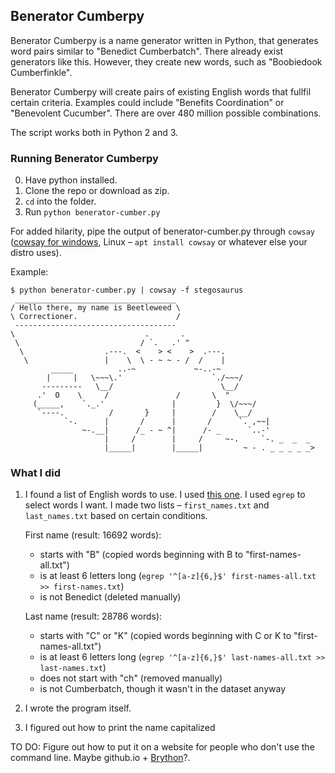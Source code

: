 ## Benerator Cumberpy

Benerator Cumberpy is a name generator written in Python, that generates word pairs similar to "Benedict Cumberbatch". There already exist generators like this. However, they create new words, such as "Boobiedook Cumberfinkle".

Benerator Cumberpy will create pairs of existing English words that fullfil certain criteria. Examples could include "Benefits Coordination" or "Benevolent Cucumber". There are over 480 million possible combinations.

The script works both in Python 2 and 3.

### Running Benerator Cumberpy

0. Have python installed.
1. Clone the repo or download as zip.
2. `cd` into the folder.
3. Run `python benerator-cumber.py`

For added hilarity, pipe the output of benerator-cumber.py through `cowsay` ([cowsay for windows](https://github.com/kanej/Posh-Cowsay), Linux – `apt install cowsay` or whatever else your distro uses).

Example:

```
$ python benerator-cumber.py | cowsay -f stegosaurus
 ____________________________________
/ Hello there, my name is Beetleweed \
\ Correctioner.                      /
 ------------------------------------
\                             .       .
 \                           / `.   .' " 
  \                  .---.  <    > <    >  .---.
   \                 |    \  \ - ~ ~ - /  /    |
         _____          ..-~             ~-..-~
        |     |   \~~~\.'                    `./~~~/
       ---------   \__/                        \__/
      .'  O    \     /               /       \  " 
     (_____,    `._.'               |         }  \/~~~/
      `----.          /       }     |        /    \__/
            `-.      |       /      |       /      `. ,~~|
                ~-.__|      /_ - ~ ^|      /- _      `..-'   
                     |     /        |     /     ~-.     `-. _  _  _
                     |_____|        |_____|         ~ - . _ _ _ _ _>
```

### What I did

1. I found a list of English words to use. I used [this one](https://github.com/dwyl/english-words). I used `egrep` to select words I want.
    I made two lists – `first_names.txt` and `last_names.txt` based on certain conditions.

    First name (result: 16692 words):
    - starts with "B" (copied words beginning with B to "first-names-all.txt")
    - is at least 6 letters long (`egrep '^[a-z]{6,}$' first-names-all.txt >> first-names.txt`)
    - is not Benedict (deleted manually)

    Last name (result: 28786 words):
    - starts with "C" or "K" (copied words beginning with C or K to "first-names-all.txt")
    - is at least 6 letters long (`egrep '^[a-z]{6,}$' last-names-all.txt >> last-names.txt`)
    - does not start with "ch" (removed manually)
    - is not Cumberbatch, though it wasn't in the dataset anyway
2. I wrote the program itself.
3. I figured out how to print the name capitalized

TO DO: Figure out how to put it on a website for people who don't use the command line. Maybe github.io + [Brython](http://www.brython.info/)?.

